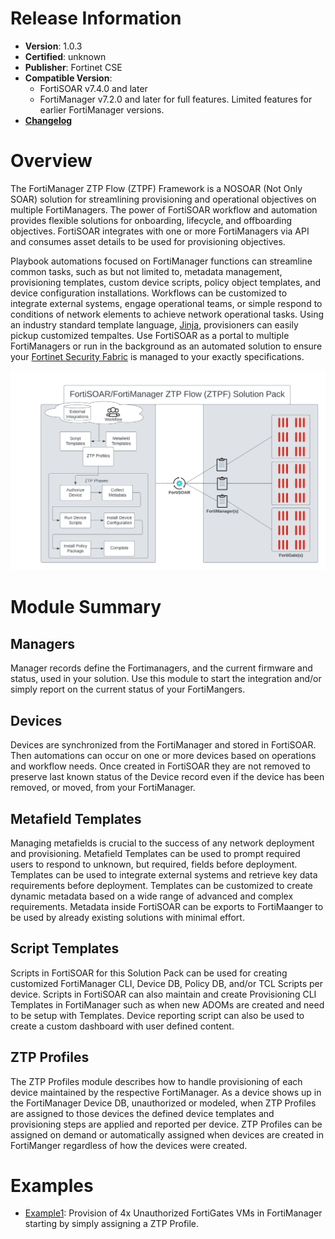 # Release Information
 - **Version**: 1.0.3
 - **Certified**: unknown
 - **Publisher**: Fortinet CSE
 - **Compatible Version**: 
   - FortiSOAR v7.4.0 and later
   - FortiManager v7.2.0 and later for full features. Limited features for earlier FortiManager versions. 
 - [**Changelog**](./docs/changelog.md)

# Overview

The FortiManager ZTP Flow (ZTPF) Framework is a NOSOAR (Not Only SOAR) solution for streamlining provisioning and operational objectives on multiple FortiManagers. The power of FortiSOAR workflow and automation provides flexible solutions for onboarding, lifecycle, and offboarding objectives. FortiSOAR integrates with one or more FortiManagers via API and consumes asset details to be used for provisioning objectives. 

Playbook automations focused on FortiManager functions can streamline common tasks, such as but not limited to, metadata management, provisioning templates, custom device scripts, policy object templates, and device configuration installations. Workflows can be customized to integrate external systems, engage operational teams, or simple respond to conditions of network elements to achieve network operational tasks. Using an industry standard template language, [Jinja]( https://jinja.palletsprojects.com/en/3.1.x/), provisioners can easily pickup customized tempaltes. Use FortiSOAR as a portal to multiple FortiManagers or run in the background as an automated solution to ensure your [Fortinet Security Fabric](https://www.fortinet.com/solutions/enterprise-midsize-business/security-fabric) is managed to your exactly specifications. 

![](./docs/images/fortisoar-fortimanager-summary-visual.png)

# Module Summary

## Managers
Manager records define the Fortimanagers, and the current firmware and status, used in your solution. Use this module to start the integration and/or simply report on the current status of your FortiMangers.

## Devices
Devices are synchronized from the FortiManager and stored in FortiSOAR. Then automations can occur on one or more devices based on operations and workflow needs. Once created in FortiSOAR they are not removed to preserve last known status of the Device record even if the device has been removed, or moved, from your FortiManager. 

## Metafield Templates
Managing metafields is crucial to the success of any network deployment and provisioning.  Metafield Templates can be used to prompt required users to respond to unknown, but required, fields before deployment. Templates can be used to integrate external systems and retrieve key data requirements before deployment. Templates can be customized to create dynamic metadata based on a wide range of advanced and complex requirements. Metadata inside FortiSOAR can be exports to FortiMaanger to be used by already existing solutions with minimal effort. 

## Script Templates
Scripts in FortiSOAR for this Solution Pack can be used for creating customized FortiManager CLI, Device DB, Policy DB, and/or TCL Scripts per device. Scripts in FortiSOAR can also maintain and create Provisioning CLI Templates in FortiManager such as when new ADOMs are created and need to be setup with Templates. Device reporting script can also be used to create a custom dashboard with user defined content.  

## ZTP Profiles
The ZTP Profiles module describes how to handle provisioning of each device maintained by the respective FortiManager. As a device shows up in the FortiManager Device DB, unauthorized or modeled, when ZTP Profiles are assigned to those devices the defined device templates and provisioning steps are applied and reported per device. ZTP Profiles can be assigned on demand or automatically assigned when devices are created in FortiManger regardless of how the devices were created.

# Examples
 - [Example1](./docs/example1.md): Provision of 4x Unauthorized FortiGates VMs in FortiManager starting by simply assigning a ZTP Profile.